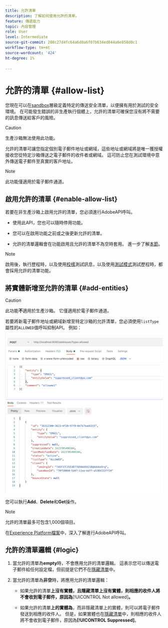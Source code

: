 ```yaml
---
title: 允許清單
description: 了解如何使用允許的清單。
feature: 傳遞能力
topic: 內容管理
role: User
level: Intermediate
source-git-commit: 288c27d4fc64a6d0a6f07b634ed044a6e858d0c1
workflow-type: tm+mt
source-wordcount: '424'
ht-degree: 1%

---
```


# 允許的清單 {#allow-list}

您現在可以在[sandbox](administration/sandboxes.md)層級定義特定的傳送安全清單，以便擁有用於測試的安全環境。 在可能發生錯誤的非生產執行個體上，允許的清單可確保您沒有將不需要的訊息傳送給客戶的風險。

>[!CAUTION]
>
>生產沙箱無法使用此功能。

允許的清單可讓您指定個別電子郵件地址或網域，這些地址或網域將是唯一獲授權接收您從特定沙箱傳送之電子郵件的收件者或網域。 這可防止您在測試環境中意外傳送電子郵件至真實的客戶地址。

>[!NOTE]
>
>此功能僅適用於電子郵件通道。

## 啟用允許的清單 {#enable-allow-list}

若要在非生產沙箱上啟用允許的清單，您必須進行AdobeAPI呼叫。

* 使用此API，您也可以隨時停用功能。

* 您可以在啟用功能之前或之後更新允許的清單。

* 允許的清單邏輯會在功能啟用且允許的清單不為空時套用。 進一步了解[本節](#logic)。

>[!NOTE]
>
>啟用後，執行歷程時，以及使用[校樣](preview.md#send-proofs)測試訊息，以及使用[測試模式](building-journeys/testing-the-journey.md)測試歷程時，都會採用允許的清單功能。

## 將實體新增至允許的清單 {#add-entities}

>[!CAUTION]
>
>此功能&#x200B;**不**&#x200B;適用於生產沙箱。 它僅適用於電子郵件通道。

若要將新電子郵件地址或網域新增至特定沙箱的允許清單，您必須使用`listType`屬性的`ALLOWED`值呼叫抑制API。 例如：

![](assets/allow-list-api.png)

您可以執行&#x200B;**Add**、**Delete**&#x200B;和&#x200B;**Get**&#x200B;操作。

>[!NOTE]
>
>允許的清單最多可包含1,000個項目。

在[Experience Platform檔案](https://experienceleague.adobe.com/docs/experience-platform/landing/platform-apis/api-guide.html?lang=en)中，深入了解進行AdobeAPI呼叫。

## 允許的清單邏輯 {#logic}

<!-- When the allowed list is \[enabled\]\(\add link here\) at the sandbox level using the API call above, the following applies.-->

1. 當允許的清單為&#x200B;**empty**&#x200B;時，不會應用允許的清單邏輯。 這表示您可以傳送電子郵件給任何設定檔，但前提是它們不在[隱藏清單](suppression-list.md)中。

1. 當允許的清單為&#x200B;**非空**&#x200B;時，將應用允許的清單邏輯：

   * 如果允許的清單&#x200B;**上沒有實體，且隱藏清單上沒有實體，則相應的收件人將不會收到電子郵件，原因為&#x200B;**[!UICONTROL Not allowed]**。**

   * 如果允許的清單&#x200B;**上的實體為**，而非隱藏清單上的實體，則可以將電子郵件發送到相應的收件人。 但是，如果實體也在[隱藏清單](suppression-list.md)中，則相應的收件人將不會收到電子郵件，原因為&#x200B;**[!UICONTROL Suppressed]**。




